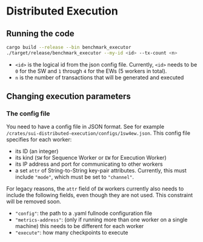 # Distributed Execution

## Running the code

```bash
cargo build --release --bin benchmark_executor
./target/release/benchmark_executor --my-id <id> --tx-count <n>
```

- `<id>` is the logical id from the json config file. Currently, `<id>` needs to be `0` for the SW and `1` through `4` for the EWs (5 workers in total).
- `n` is the number of transactions that will be generated and executed

## Changing execution parameters

### The config file

You need to have a config file in JSON format. See for example `/crates/sui-distributed-execution/configs/1sw4ew.json`.
This config file specifies for each worker:

- its ID (an integer)
- its kind (`SW` for Sequence Worker or `EW` for Execution Worker)
- its IP address and port for communicating to other workers
- a set `attr` of String-to-String key-pair attributes. Currently, this must include `"mode"`, which must be set to `"channel"`.

For legacy reasons, the `attr` field of `EW` workers currently also needs to include the following fields, even though they are not used. This constraint will be removed soon.

- `"config"`: the path to a .yaml fullnode configuration file
- `"metrics-address"`: (only if running more than one worker on a single machine) this needs to be different for each worker
- `"execute"`: how many checkpoints to execute
